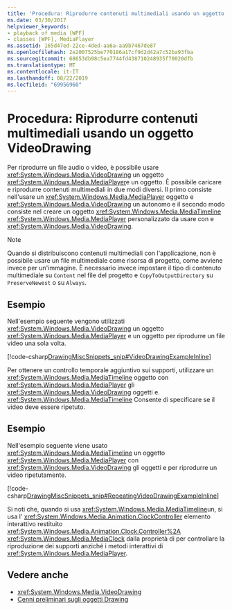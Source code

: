 ```yaml
---
title: 'Procedura: Riprodurre contenuti multimediali usando un oggetto VideoDrawing'
ms.date: 03/30/2017
helpviewer_keywords:
- playback of media [WPF]
- classes [WPF], MediaPlayer
ms.assetid: 165d47ed-22ce-4ded-aa6a-aa9b7467de87
ms.openlocfilehash: 2e2007525be770186a17cf9d2d42a7c52ba93fba
ms.sourcegitcommit: 68653db98c5ea7744fd438710248935f70020dfb
ms.translationtype: MT
ms.contentlocale: it-IT
ms.lasthandoff: 08/22/2019
ms.locfileid: "69956960"
---
```

# <a name="how-to-play-media-using-a-videodrawing"></a>Procedura: Riprodurre contenuti multimediali usando un oggetto VideoDrawing
Per riprodurre un file audio o video, è possibile usare <xref:System.Windows.Media.VideoDrawing> un oggetto <xref:System.Windows.Media.MediaPlayer>e un oggetto. È possibile caricare e riprodurre contenuti multimediali in due modi diversi. Il primo consiste nell'usare un <xref:System.Windows.Media.MediaPlayer> oggetto e <xref:System.Windows.Media.VideoDrawing> un autonomo e il secondo modo consiste nel creare un oggetto <xref:System.Windows.Media.MediaTimeline> <xref:System.Windows.Media.MediaPlayer> personalizzato da usare con e <xref:System.Windows.Media.VideoDrawing>.  
  
> [!NOTE]
> Quando si distribuiscono contenuti multimediali con l'applicazione, non è possibile usare un file multimediale come risorsa di progetto, come avviene invece per un'immagine. È necessario invece impostare il tipo di contenuto multimediale su `Content` nel file del progetto e `CopyToOutputDirectory` su `PreserveNewest` o su `Always`.  
  
## <a name="example"></a>Esempio  
 Nell'esempio seguente vengono utilizzati <xref:System.Windows.Media.VideoDrawing> un oggetto <xref:System.Windows.Media.MediaPlayer> e un oggetto per riprodurre un file video una sola volta.  
  
 [!code-csharp[DrawingMiscSnippets_snip#VideoDrawingExampleInline](~/samples/snippets/csharp/VS_Snippets_Wpf/DrawingMiscSnippets_snip/CSharp/VideoDrawingExample.cs#videodrawingexampleinline)]  
  
 Per ottenere un controllo temporale aggiuntivo sui supporti, utilizzare un <xref:System.Windows.Media.MediaTimeline> oggetto con <xref:System.Windows.Media.MediaPlayer> gli <xref:System.Windows.Media.VideoDrawing> oggetti e. <xref:System.Windows.Media.MediaTimeline> Consente di specificare se il video deve essere ripetuto.  
  
## <a name="example"></a>Esempio  
 Nell'esempio seguente viene usato <xref:System.Windows.Media.MediaTimeline> un oggetto <xref:System.Windows.Media.MediaPlayer> con <xref:System.Windows.Media.VideoDrawing> gli oggetti e per riprodurre un video ripetutamente.  
  
 [!code-csharp[DrawingMiscSnippets_snip#RepeatingVideoDrawingExampleInline](~/samples/snippets/csharp/VS_Snippets_Wpf/DrawingMiscSnippets_snip/CSharp/VideoDrawingExample.cs#repeatingvideodrawingexampleinline)]  
  
 Si noti che, quando si usa <xref:System.Windows.Media.MediaTimeline>un, si usa l' <xref:System.Windows.Media.Animation.ClockController> elemento interattivo restituito <xref:System.Windows.Media.Animation.Clock.Controller%2A> <xref:System.Windows.Media.MediaClock> dalla proprietà di per controllare la riproduzione dei supporti anziché i metodi interattivi di <xref:System.Windows.Media.MediaPlayer>.  
  
## <a name="see-also"></a>Vedere anche

- <xref:System.Windows.Media.VideoDrawing>
- [Cenni preliminari sugli oggetti Drawing](drawing-objects-overview.md)
